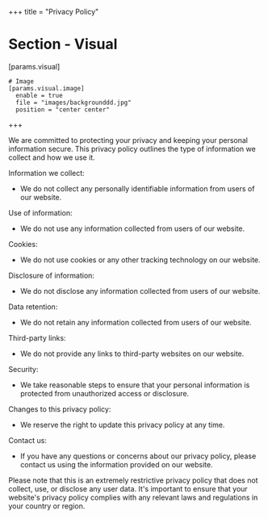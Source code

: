 +++
title = "Privacy Policy"
  # Section - Visual
  [params.visual]

    # Image
    [params.visual.image]
      enable = true
      file = "images/backgrounddd.jpg"
      position = "center center"

+++

We are committed to protecting your privacy and keeping your personal information secure. This privacy policy outlines the type of information we collect and how we use it.

Information we collect:
- We do not collect any personally identifiable information from users of our website.

Use of information:
- We do not use any information collected from users of our website.

Cookies:
- We do not use cookies or any other tracking technology on our website.

Disclosure of information:
- We do not disclose any information collected from users of our website.

Data retention:
- We do not retain any information collected from users of our website.

Third-party links:
- We do not provide any links to third-party websites on our website.

Security:
- We take reasonable steps to ensure that your personal information is protected from unauthorized access or disclosure.

Changes to this privacy policy:
- We reserve the right to update this privacy policy at any time.

Contact us:
- If you have any questions or concerns about our privacy policy, please contact us using the information provided on our website.

Please note that this is an extremely restrictive privacy policy that does not collect, use, or disclose any user data. It's important to ensure that your website's privacy policy complies with any relevant laws and regulations in your country or region.
